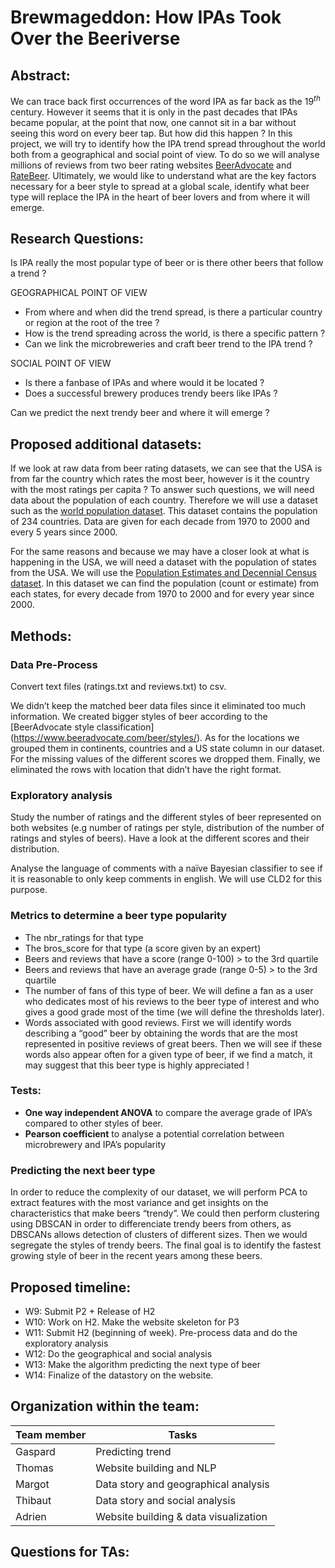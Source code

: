 # Brewmageddon: How IPAs Took Over the Beeriverse

## Abstract: 
We can trace back first occurrences of the word IPA as far back as the $`19^{th}`$ century. However it seems that it is only in the past decades that IPAs became popular, at the point that now, one cannot sit in a bar without seeing this word on every beer tap. But how did this happen ? In this project, we will try to identify how the IPA trend spread throughout the world both from a geographical and social point of view. To do so we will analyse millions of reviews from two beer rating websites [BeerAdvocate](https://www.beeradvocate.com/) and [RateBeer](https://www.ratebeer.com/). Ultimately, we would like to understand what are the key factors necessary for a beer style to spread at a global scale, identify what beer type will replace the IPA in the heart of beer lovers and from where it will emerge.

## Research Questions:

Is IPA really the most popular type of beer or is there other beers that follow a trend ?

GEOGRAPHICAL POINT OF VIEW
- From where and when did the trend spread, is there a particular country or region at the root of the tree ?
- How is the trend spreading across the world, is there a specific pattern ?
- Can we link the microbreweries and craft beer trend to the IPA trend ?

SOCIAL POINT OF VIEW
- Is there a fanbase of IPAs and where would it be located ?
- Does a successful brewery produces trendy beers like IPAs ?

Can we predict the next trendy beer and where it will emerge ?

## Proposed additional datasets:
If we look at raw data from beer rating datasets, we can see that the USA is from far the country which rates the most beer, however is it the country with the most ratings per capita ? To answer such questions, we will need data about the population of each country. Therefore we will use a dataset such as the [world population dataset](https://www.kaggle.com/datasets/iamsouravbanerjee/world-population-dataset). This dataset contains the population of 234 countries. Data are given for each decade from 1970 to 2000 and every 5 years since 2000.

For the same reasons and because we may have a closer look at what is happening in the USA, we will need a dataset with the population of states from the USA. We will use the [Population Estimates and Decennial Census dataset](https://www.statsamerica.org/downloads/default.aspx). In this dataset we can find the population (count or estimate) from each states, for every decade from 1970 to 2000 and for every year since 2000.

## Methods:
### Data Pre-Process
Convert text files (ratings.txt and reviews.txt) to csv.

We didn’t keep the matched beer data files since it eliminated too much information. We created bigger styles of beer according to the [BeerAdvocate style classification] (https://www.beeradvocate.com/beer/styles/). As for the locations we grouped them in continents, countries and a US state column in our dataset. For the missing values of the different scores we dropped them. Finally, we eliminated the rows with location that didn’t have the right format.

### Exploratory analysis
Study the number of ratings and the different styles of beer represented on both websites (e.g number of ratings per style, distribution of the number of ratings and styles of beers). Have a look at the different scores and their distribution.

Analyse the language of comments with a naïve Bayesian classifier to see if it is reasonable to only keep comments in english. We will use CLD2 for this purpose.

### Metrics to determine a beer type popularity

- The nbr_ratings for that type
- The bros_score for that type (a score given by an expert)
- Beers and reviews that have a score (range 0-100) > to the 3rd quartile
- Beers and reviews that have an average grade (range 0-5) > to the 3rd quartile
- The number of fans of this type of beer. We will define a fan as a user who dedicates most of his reviews to the beer type of interest and who gives a good grade most of the time (we will define the thresholds later).
- Words associated with good reviews. First we will identify words describing a “good” beer by obtaining the words that are the most represented in positive reviews of great beers. Then we will see if these words also appear often for a given type of beer, if we find a match, it may suggest that this beer type is highly appreciated !

### Tests:

- **One way independent ANOVA** to compare the average grade of IPA’s compared to other styles of beer.
- **Pearson coefficient** to analyse a potential correlation between microbrewery and IPA’s popularity

### Predicting the next beer type 

In order to reduce the complexity of our dataset, we will perform PCA to extract features with the most variance and get insights on the characteristics that make beers “trendy”. We could then perform clustering using DBSCAN in order to differenciate trendy beers from others, as DBSCANs allows detection of clusters of different sizes. Then we would segregate the styles of trendy beers. The final goal is to identify the fastest growing style of beer in the recent years among these beers.

## Proposed timeline:

- W9: Submit P2 + Release of H2
- W10: Work on H2. Make the website skeleton for P3
- W11: Submit H2 (beginning of week). Pre-process data and do the exploratory analysis
- W12: Do the geographical and social analysis
- W13: Make the algorithm predicting the next type of beer
- W14: Finalize of the datastory on the website.

## Organization within the team:

| Team member  | Tasks |
| ------------- | ------------- |
| Gaspard  | Predicting trend  |
| Thomas  | Website building and NLP  |
| Margot  | Data story and geographical analysis  |
| Thibaut  | Data story and social analysis  |
| Adrien  | Website building & data visualization  |

## Questions for TAs:
